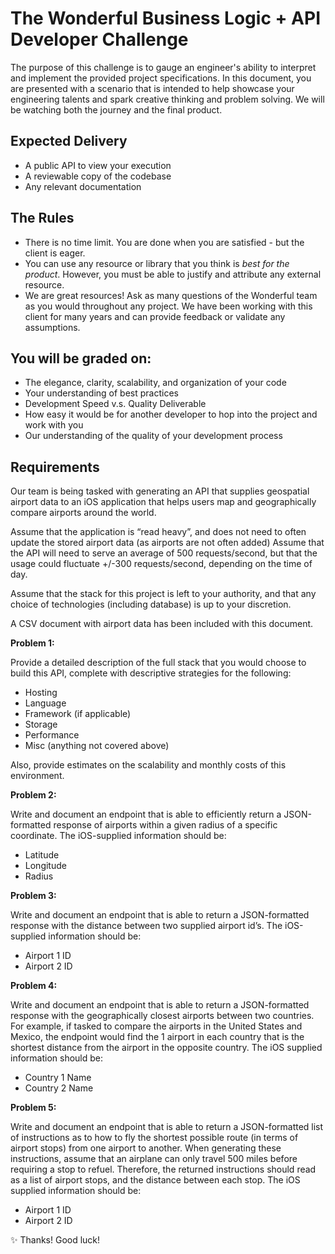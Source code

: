 # The Wonderful Business Logic + API Developer Challenge
The purpose of this challenge is to gauge an engineer's ability to interpret and implement the provided project specifications. In this document, you are presented with a scenario that is intended to help showcase your engineering talents and spark creative thinking and problem solving. We will be watching both the journey and the final product.

## Expected Delivery
- A public API to view your execution
- A reviewable copy of the codebase
- Any relevant documentation

## The Rules
- There is no time limit. You are done when you are satisfied - but the client is eager.
- You can use any resource or library that you think is *best for the product*. However, you must be able to justify and attribute any external resource.
- We are great resources! Ask as many questions of the Wonderful team as you would throughout any project. We have been working with this client for many years and can provide feedback or validate any assumptions.

## You will be graded on:
- The elegance, clarity, scalability, and organization of your code
- Your understanding of best practices
- Development Speed v.s. Quality Deliverable
- How easy it would be for another developer to hop into the project and work with you
- Our understanding of the quality of your development process

## Requirements

Our team is being tasked with generating an API that supplies geospatial airport data to an iOS application that helps users map and geographically compare airports around the world. 

Assume that the application is “read heavy”, and does not need to often update the stored airport data (as airports are not often added)
Assume that the API will need to serve an average of 500 requests/second, but that the usage could fluctuate +/-300 requests/second, depending on the time of day.

Assume that the stack for this project is left to your authority, and that any choice of technologies (including database) is up to your discretion.

A CSV document with airport data has been included with this document.


**Problem 1:**

Provide a detailed description of the full stack that you would choose to build this API, complete with descriptive strategies for the following:

- Hosting
- Language
- Framework (if applicable)
- Storage
- Performance
- Misc (anything not covered above)

Also, provide estimates on the scalability and monthly costs of this environment.

**Problem 2:**

Write and document an endpoint that is able to efficiently return a JSON-formatted response of airports within a given radius of a specific coordinate. The iOS-supplied information should be:

- Latitude
- Longitude
- Radius


**Problem 3:**

Write and document an endpoint that is able to return a JSON-formatted response with the distance between two supplied airport id’s. The iOS-supplied information should be:

- Airport 1 ID
- Airport 2 ID


**Problem 4:**

Write and document an endpoint that is able to return a JSON-formatted response with the geographically closest airports between two countries. For example, if tasked to compare the airports in the United States and Mexico, the endpoint would find the 1 airport in each country that is the shortest distance from the airport in the opposite country. The iOS supplied information should be:

- Country 1 Name
- Country 2 Name

**Problem 5:**

Write and document an endpoint that is able to return a JSON-formatted list of instructions as to how to fly the shortest possible route (in terms of airport stops) from one airport to another. When generating these instructions, assume that an airplane can only travel 500 miles before requiring a stop to refuel. Therefore, the returned instructions should read as a list of airport stops, and the distance between each stop. The iOS supplied information should be:

- Airport 1 ID
- Airport 2 ID

✨ Thanks! Good luck!
